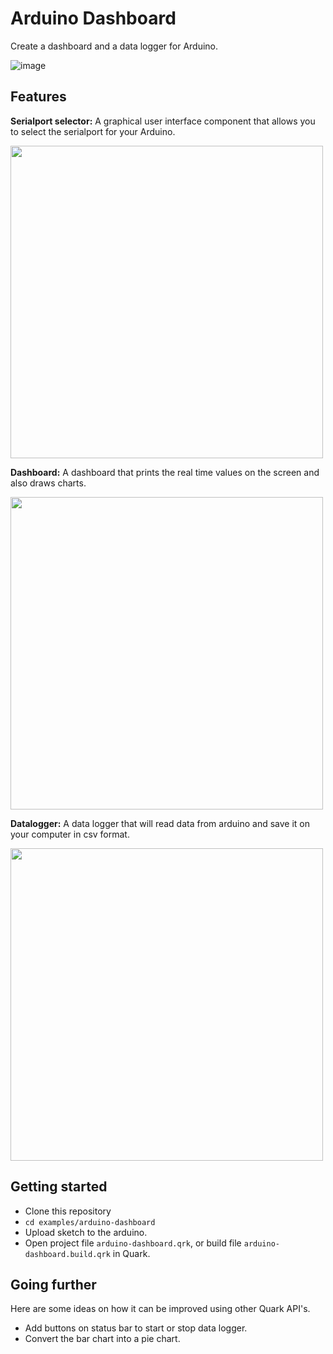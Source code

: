 # Arduino Dashboard
Create a dashboard and a data logger for Arduino.

![image](https://i.imgur.com/vnvEMNx.gif)

## Features
__Serialport selector:__ A graphical user interface component that allows you to select the serialport for your Arduino.

<p align="left">
    <img src="https://i.imgur.com/fPOeavH.png" width="500">
</p>

__Dashboard:__ A dashboard that prints the real time values on the screen and also draws charts.

<p align="left">
    <img src="https://i.imgur.com/GuQHONO.png" width="500">
</p>

__Datalogger:__ A data logger that will read data from arduino and save it on your computer in csv format.

<p align="left">
    <img src="https://i.imgur.com/a7a4CmV.png" width="500">
</p>

## Getting started

- Clone this repository
- `cd examples/arduino-dashboard`
- Upload sketch to the arduino.
- Open project file `arduino-dashboard.qrk`, or build file `arduino-dashboard.build.qrk` in Quark.

## Going further

Here are some ideas on how it can be improved using other Quark API's.

- Add buttons on status bar to start or stop data logger.
- Convert the bar chart into a pie chart.